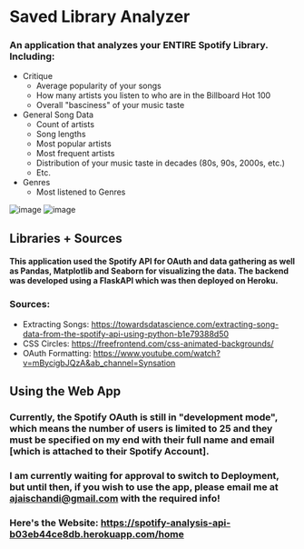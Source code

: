 # Saved Library Analyzer

### An application that analyzes your ENTIRE Spotify Library. Including:
  - Critique
    -   Average popularity of your songs
    -   How many artists you listen to who are in the Billboard Hot 100
    -   Overall "basciness" of your music taste
  - General Song Data
    -   Count of artists
    -   Song lengths
    -   Most popular artists
    -   Most frequent artists
    -   Distribution of your music taste in decades (80s, 90s, 2000s, etc.)
    -   Etc.
  - Genres
    -   Most listened to Genres
      
![image](https://github.com/AJ-C22/SpotifyAPI-Playlist/assets/114104270/aa7f07be-9687-4349-af0e-233afff7df43)
![image](https://github.com/AJ-C22/SpotifyAPI-Playlist/assets/114104270/c220f125-be2d-483b-bf95-e797a5dbfe0d)
   
## Libraries + Sources
#### This application used the Spotify API for OAuth and data gathering as well as Pandas, Matplotlib and Seaborn for visualizing the data. The backend was developed using a FlaskAPI which was then deployed on Heroku.
### Sources: 
  - Extracting Songs: https://towardsdatascience.com/extracting-song-data-from-the-spotify-api-using-python-b1e79388d50
  - CSS Circles: https://freefrontend.com/css-animated-backgrounds/
  - OAuth Formatting: https://www.youtube.com/watch?v=mBycigbJQzA&ab_channel=Synsation

## Using the Web App
### Currently, the Spotify OAuth is still in "development mode", which means the number of users is limited to 25 and they must be specified on my end with their full name and email [which is attached to their Spotify Account]. 
### I am currently waiting for approval to switch to Deployment, but until then, if you wish to use the app, please email me at ajaischandi@gmail.com with the required info!
### Here's the Website: https://spotify-analysis-api-b03eb44ce8db.herokuapp.com/home
